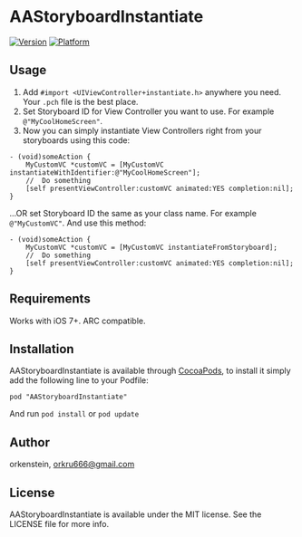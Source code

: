 # AAStoryboardInstantiate

[![Version](http://cocoapod-badges.herokuapp.com/v/AAStoryboardInstantiate/badge.png)](http://cocoadocs.org/docsets/AAStoryboardInstantiate)
[![Platform](http://cocoapod-badges.herokuapp.com/p/AAStoryboardInstantiate/badge.png)](http://cocoadocs.org/docsets/AAStoryboardInstantiate)

## Usage

1. Add `#import <UIViewController+instantiate.h>` anywhere you need. Your `.pch` file is the best place.
2. Set Storyboard ID for View Controller you want to use. For example `@"MyCoolHomeScreen"`.
3. Now you can simply instantiate View Controllers right from your storyboards using this code:
```
- (void)someAction {
    MyCustomVC *customVC = [MyCustomVC instantiateWithIdentifier:@"MyCoolHomeScreen"];
    //  Do something
    [self presentViewController:customVC animated:YES completion:nil];
}
```
...OR set Storyboard ID the same as your class name. For example `@"MyCustomVC"`. And use this method:
```
- (void)someAction {
    MyCustomVC *customVC = [MyCustomVC instantiateFromStoryboard];
    //  Do something
    [self presentViewController:customVC animated:YES completion:nil];
}
```


## Requirements

Works with iOS 7+. ARC compatible.

## Installation

AAStoryboardInstantiate is available through [CocoaPods](http://cocoapods.org), to install
it simply add the following line to your Podfile:

    pod "AAStoryboardInstantiate"
    
And run `pod install` or `pod update`

## Author

orkenstein, orkru666@gmail.com

## License

AAStoryboardInstantiate is available under the MIT license. See the LICENSE file for more info.

